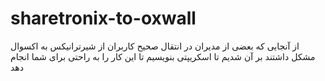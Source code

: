 sharetronix-to-oxwall
=====================

از آنجایی که بعضی از مدیران در انتقال صحیح کاربران از شیرترانیکس به اکسوال مشکل داشتند  بر آن شدیم تا اسکریپتی بنویسیم تا این کار را به راحتی برای شما انجام دهد
